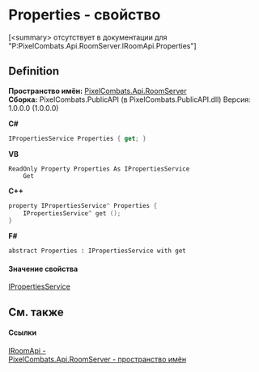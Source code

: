 # Properties - свойство


\[&lt;summary&gt; отсутствует в документации для "P:PixelCombats.Api.RoomServer.IRoomApi.Properties"\]



## Definition
**Пространство имён:** <a href="c9bc8f2a-0186-2d92-afcf-bc1871171a49">PixelCombats.Api.RoomServer</a>  
**Сборка:** PixelCombats.PublicAPI (в PixelCombats.PublicAPI.dll) Версия: 1.0.0.0 (1.0.0.0)

**C#**
``` C#
IPropertiesService Properties { get; }
```
**VB**
``` VB
ReadOnly Property Properties As IPropertiesService
	Get
```
**C++**
``` C++
property IPropertiesService^ Properties {
	IPropertiesService^ get ();
}
```
**F#**
``` F#
abstract Properties : IPropertiesService with get
```



#### Значение свойства
<a href="6e82ef45-b461-eca7-b8d7-f941c2169792">IPropertiesService</a>

## См. также


#### Ссылки
<a href="f99f01e3-e0d8-f390-7d6f-e31894365b4e">IRoomApi - </a>  
<a href="c9bc8f2a-0186-2d92-afcf-bc1871171a49">PixelCombats.Api.RoomServer - пространство имён</a>  
